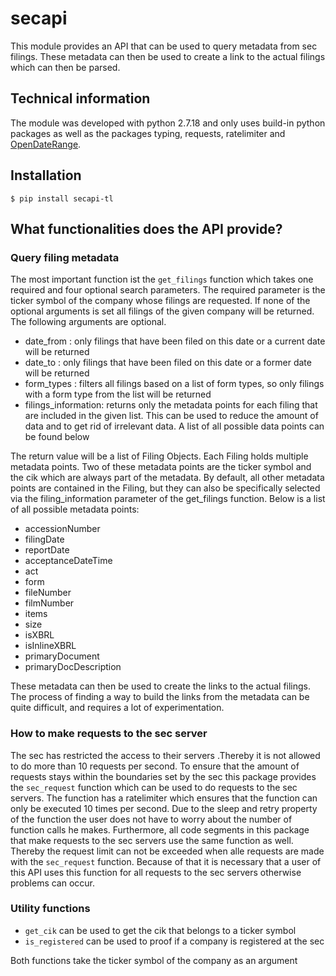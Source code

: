# secapi
This module provides an API that can be used to query metadata from sec
filings. These metadata can then be used to create a link to the actual filings
which can then be parsed.

## Technical information
The module was developed with python 2.7.18 and only uses build-in python packages as well
as the packages typing, requests, ratelimiter and [OpenDateRange](https://github.com/tlie03/OpenDateRange).

## Installation
``$ pip install secapi-tl``

## What functionalities does the API provide?
### Query filing metadata
The most important function ist the `get_filings` function
which takes one required and four optional search parameters.
The required parameter is the ticker symbol of the company 
whose filings are requested. If none of the optional arguments is 
set all filings of the given company will be returned.
The following arguments are optional.
* date_from : only filings that have been filed on this date or a current date
will be returned
* date_to : only filings that have been filed on this date or a former date
will be returned
* form_types : filters all filings based on a list of form types, so only filings
with a form type from the list will be returned
* filings_information: returns only the metadata points for each filing that
are included in the given list. This can be used to reduce the amount of data
and to get rid of irrelevant data.
A list of all possible data points can be found below

The return value will be a list of Filing Objects. Each Filing holds multiple 
metadata points. Two of these metadata points are the ticker symbol 
and the cik which are always part of the metadata.
By default, all other metadata points are contained in the Filing, but
they can also be specifically selected via the filing_information parameter
of the get_filings function.
Below is a list of all possible metadata points:
* accessionNumber
* filingDate
* reportDate
* acceptanceDateTime
* act
* form
* fileNumber
* filmNumber
* items
* size
* isXBRL
* isInlineXBRL
* primaryDocument
* primaryDocDescription

These metadata can then be used to create the links to the actual filings.
The process of finding a way to build the links from the metadata can be quite difficult, 
and requires a lot of experimentation.

### How to make requests to the sec server
The sec has restricted the access to their servers .Thereby it is not allowed
to do more than 10 requests per second. To ensure that the amount of requests stays
within the boundaries set by the sec this package provides the `sec_request`
function which can be used to do requests to the sec servers. The
function has a ratelimiter which ensures that the function can only be executed
10 times per second. Due to the sleep and retry property of the function
the user does not have to worry about the number of function calls he makes.
Furthermore, all code segments in this package that make requests
to the sec servers use the same function as well. Thereby the request limit
can not be exceeded when alle requests are made with the `sec_request`
function. Because of that it is necessary that a user of this API uses
this function for all requests to the sec servers otherwise problems can occur.


### Utility functions
* `get_cik` can be used to get the cik that belongs to a ticker symbol
* `is_registered` can be used to proof if a company is registered at the sec

Both functions take the ticker symbol of the company as an argument
